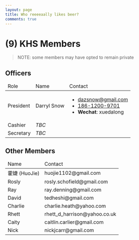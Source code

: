 ```yaml
---
layout: page
title: Who reeeeaally likes beer?
comments: true
---
```


# (9) KHS Members

> NOTE: some members may have opted to remain private

## Officers

<table>
	<thead>
		<tr>
			<td>Role</td>
			<td>Name</td>
			<td>Contact</td>
		</tr>
	</thead>
	<tbody>
		<tr>
			<td>President</td>
			<td>Darryl Snow</td>
			<td>
				<ul>
					<li><a href="mailto:dazsnow@gmail.com" title="Email Darryl">dazsnow@gmail.com</a></li>
					<li><a href="tel:18612009701" title="Phone Darryl">186-1200-9701</a></li>
					<li><strong>Wechat</strong>: xuedalong</li>
				</ul>
			</td>
		</tr>
		<tr>
			<td>Cashier</td>
			<td><i>TBC</i></td>
			<td></td>
		</tr>
		<tr>
			<td>Secretary</td>
			<td><i>TBC</i></td>
			<td></td>
		</tr>
	</tbody>
</table>

## Other Members

<table>
	<thead>
		<tr>
			<td>Name</td>
			<td>Contact</td>
		</tr>
	</thead>
	<tbody>
		<tr>
			<td>霍婕 (HuoJie)</td>
			<td>huojie1102@gmail.com</td>
		</tr>
		<tr>
			<td>Rosly</td>
			<td>rosly.schofield@gmail.com</td>
		</tr>
		<tr>
			<td>Ray</td>
			<td>ray.denning@gmail.com</td>
		</tr>
		<tr>
			<td>David</td>
			<td>tedheshi@gmail.com</td>
		</tr>
		<tr>
			<td>Charlie</td>
			<td>charlie.heath@yahoo.com</td>
		</tr>
		<tr>
			<td>Rhett</td>
			<td>rhett_d_harrison@yahoo.co.uk</td>
		</tr>
		<tr>
			<td>Caity</td>
			<td>caitlin.carlier@gmail.com</td>
		</tr>
		<tr>
			<td>Nick</td>
			<td>nickjcarr@gmail.com</td>
		</tr>
	</tbody>
</table>